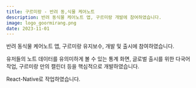 ```yaml
---
title: 구르미랑 - 반려 동,식물 케어노트
description: 반려 동식물 케어노트 앱, 구르미랑 개발에 참여하였습니다.
image: logo_goormirang.png
date: 2023-11-01
---
```


반려 동식물 케어노트 앱, 구르미랑 유지보수, 개발 및 출시에 참여하였습니다.

유저들의 노트 데이터를 유의미하게 볼 수 있는 통계 화면, 글로벌 출시를 위한 다국어 작업, 구르미랑 만의 캘린더 등을 핵심적으로 개발하였습니다.

React-Native로 작업하였습니다.
